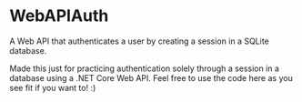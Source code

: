 # WebAPIAuth
A Web API that authenticates a user by creating a session in a SQLite database.

Made this just for practicing authentication solely through a session in a database using a .NET Core Web API. Feel free to use the code here as you see fit
if you want to! :)
